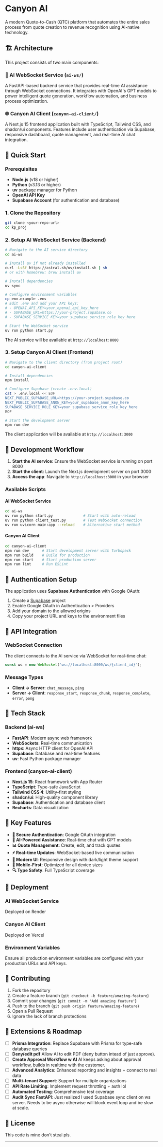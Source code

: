 # Canyon AI

A modern Quote-to-Cash (QTC) platform that automates the entire sales process from quote creation to revenue recognition using AI-native technology.

## 🏗️ Architecture

This project consists of two main components:

### 🤖 AI WebSocket Service (`ai-ws/`)
A FastAPI-based backend service that provides real-time AI assistance through WebSocket connections. It integrates with OpenAI's GPT models to power intelligent quote generation, workflow automation, and business process optimization.

### 🌐 Canyon AI Client (`canyon-ai-client/`)
A Next.js 15 frontend application built with TypeScript, Tailwind CSS, and shadcn/ui components. Features include user authentication via Supabase, responsive dashboard, quote management, and real-time AI chat integration.

## 🚀 Quick Start

### Prerequisites

- **Node.js** (v18 or higher)
- **Python** (v3.13 or higher) 
- **uv** package manager for Python
- **OpenAI API Key**
- **Supabase Account** (for authentication and database)

### 1. Clone the Repository

```bash
git clone <your-repo-url>
cd kp_proj
```

### 2. Setup AI WebSocket Service (Backend)

```bash
# Navigate to the AI service directory
cd ai-ws

# Install uv if not already installed
curl -LsSf https://astral.sh/uv/install.sh | sh
# or with homebrew: brew install uv

# Install dependencies
uv sync

# Configure environment variables
cp env.example .env
# Edit .env and add your API keys:
# - OPENAI_API_KEY=your_openai_api_key_here
# - SUPABASE_URL=https://your-project.supabase.co
# - SUPABASE_SERVICE_KEY=your_supabase_service_role_key_here

# Start the WebSocket service
uv run python start.py
```

The AI service will be available at `http://localhost:8000`

### 3. Setup Canyon AI Client (Frontend)

```bash
# Navigate to the client directory (from project root)
cd canyon-ai-client

# Install dependencies
npm install

# Configure Supabase (create .env.local)
cat > .env.local << EOF
NEXT_PUBLIC_SUPABASE_URL=https://your-project.supabase.co
NEXT_PUBLIC_SUPABASE_ANON_KEY=your_supabase_anon_key_here
SUPABASE_SERVICE_ROLE_KEY=your_supabase_service_role_key_here
EOF

# Start the development server
npm run dev
```

The client application will be available at `http://localhost:3000`

## 🔧 Development Workflow

1. **Start the AI service**: Ensure the WebSocket service is running on port 8000
2. **Start the client**: Launch the Next.js development server on port 3000
3. **Access the app**: Navigate to `http://localhost:3000` in your browser

### Available Scripts

#### AI WebSocket Service
```bash
cd ai-ws
uv run python start.py              # Start with auto-reload
uv run python client_test.py        # Test WebSocket connection
uv run uvicorn main:app --reload    # Alternative start method
```

#### Canyon AI Client
```bash
cd canyon-ai-client
npm run dev      # Start development server with Turbopack
npm run build    # Build for production
npm run start    # Start production server
npm run lint     # Run ESLint
```

## 🔐 Authentication Setup

The application uses **Supabase Authentication** with Google OAuth:

1. Create a [Supabase](https://supabase.com) project
2. Enable Google OAuth in Authentication > Providers
3. Add your domain to the allowed origins
4. Copy your project URL and keys to the environment files

## 📡 API Integration

### WebSocket Connection
The client connects to the AI service via WebSocket for real-time chat:

```javascript
const ws = new WebSocket('ws://localhost:8000/ws/{client_id}');
```

### Message Types
- **Client → Server**: `chat_message`, `ping`
- **Server → Client**: `response_start`, `response_chunk`, `response_complete`, `error`, `pong`

## 🎨 Tech Stack

### Backend (ai-ws)
- **FastAPI**: Modern async web framework
- **WebSockets**: Real-time communication
- **httpx**: Async HTTP client for OpenAI API
- **Supabase**: Database and real-time features
- **uv**: Fast Python package manager

### Frontend (canyon-ai-client)
- **Next.js 15**: React framework with App Router
- **TypeScript**: Type-safe JavaScript
- **Tailwind CSS 4**: Utility-first styling
- **shadcn/ui**: High-quality component library
- **Supabase**: Authentication and database client
- **Recharts**: Data visualization

## 🌟 Key Features

- **🔐 Secure Authentication**: Google OAuth integration
- **🤖 AI-Powered Assistance**: Real-time chat with GPT models
- **📊 Quote Management**: Create, edit, and track quotes
- **⚡ Real-time Updates**: WebSocket-based live communication
- **🎨 Modern UI**: Responsive design with dark/light theme support
- **📱 Mobile-First**: Optimized for all device sizes
- **🔍 Type Safety**: Full TypeScript coverage

## 🚀 Deployment

### AI WebSocket Service
Deployed on Render

### Canyon AI Client
Deployed on Vercel

### Environment Variables
Ensure all production environment variables are configured with your production URLs and API keys.

## 🤝 Contributing

1. Fork the repository
2. Create a feature branch (`git checkout -b feature/amazing-feature`)
3. Commit your changes (`git commit -m 'Add amazing feature'`)
4. Push to the branch (`git push origin feature/amazing-feature`)
5. Open a Pull Request
6. Ignore the lack of branch protections

## 📝 Extensions & Roadmap

- [ ] **Prisma Integration**: Replace Supabase with Prisma for type-safe database queries
- [ ] **Deny/edit pdf** Allow AI to edit PDF (deny button intead of just approve).
- [ ] **Create Approval Workflow w AI** AI keeps asking about approval workflow, builds in realtime with the customer.
- [ ] **Advanced Analytics**: Enhanced reporting and insights + connect to real data
- [ ] **Multi-tenant Support**: Support for multiple organizations
- [ ] **API Rate Limiting**: Implement request throttling + auth lol
- [ ] **Automated Testing**: Comprehensive test coverage
- [ ] **Audit Sync FastAPI**: Just realized I used Supabase sync client on ws server. Needs to be async otherwise will block event loop and be slow at scale.

## 📄 License

This code is mine don't steal pls.

---



